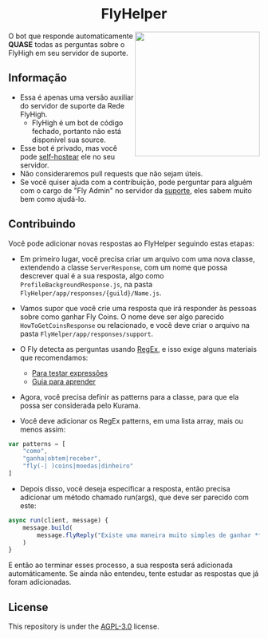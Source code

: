 <h1 align="center">FlyHelper</h1>
<img height="250" src="https://cdn.discordapp.com/attachments/852362152370896926/1046472708914937856/constru.png" align="right">

O bot que responde automaticamente **QUASE** todas as perguntas sobre o FlyHigh em seu servidor de suporte.

## Informação
* Essa é apenas uma versão auxiliar do servidor de suporte da Rede FlyHigh.
  * FlyHigh é um bot de código fechado, portanto não está disponível sua source.
* Esse bot é privado, mas você pode [self-hostear](https://en.wikipedia.org/wiki/Self-hosting_(web_services)) ele no seu servidor.
* Não consideraremos pull requests que não sejam úteis.
* Se você quiser ajuda com a contribuição, pode perguntar para alguém com o cargo de "Fly Admin" no servidor da [suporte](), eles sabem muito bem como ajudá-lo.

## Contribuindo

Você pode adicionar novas respostas ao FlyHelper seguindo estas etapas:

* Em primeiro lugar, você precisa criar um arquivo com uma nova classe, extendendo a classe `ServerResponse`, com um nome que possa descrever qual é a sua resposta, algo como `ProfileBackgroundResponse.js`, na pasta `FlyHelper/app/responses/{guild}/Name.js`.

* Vamos supor que você crie uma resposta que irá responder às pessoas sobre como ganhar Fly Coins. O nome deve ser algo parecido `HowToGetCoinsResponse` ou relacionado, e você deve criar o arquivo na pasta `FlyHelper/app/responses/support`.

* O Fly detecta as perguntas usando [RegEx](https://en.wikipedia.org/wiki/Regular_expression), e isso exige alguns materiais que recomendamos:

    * [Para testar expressões](https://regex101.com/)
    * [Guia para aprender](https://medium.com/@alexandreservian/regex-um-guia-pratico-para-express%C3%B5es-regulares-1ac5fa4dd39f)

* Agora, você precisa definir as patterns para a classe, para que ela possa ser considerada pelo Kurama.

* Você deve adicionar os RegEx patterns, em uma lista array, mais ou menos assim:

```js
var patterns = [
	"como",
	"ganha|obtem|receber",
	"fly(-| )coins|moedas|dinheiro"
]
```

* Depois disso, você deseja especificar a resposta, então precisa adicionar um método chamado run(args), que deve ser parecido com este:

```js
async run(client, message) {
    message.build(
        message.flyReply("Existe uma maneira muito simples de ganhar **__Fly Coins__**, apenas coletando payday! E você pode gastar por exemplo, apostando `^-^`!", "737016551433043998")
    )
}
```

E então ao terminar esses processo, a sua resposta será adicionada automáticamente. Se ainda não entendeu, tente estudar as respostas que já foram adicionadas.


## License

This repository is under the [AGPL-3.0](https://github.com/FlyHighBot/FlyHelper/blob/master/LICENSE) license.
